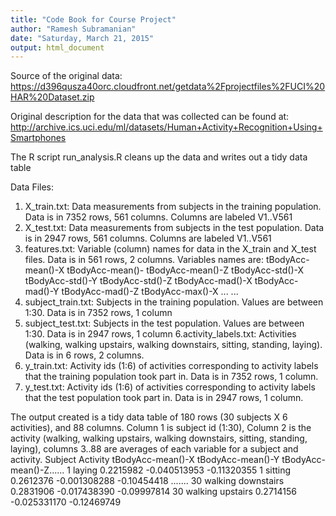 ```yaml
---
title: "Code Book for Course Project"
author: "Ramesh Subramanian"
date: "Saturday, March 21, 2015"
output: html_document
---
```

Source of the original data: 
https://d396qusza40orc.cloudfront.net/getdata%2Fprojectfiles%2FUCI%20HAR%20Dataset.zip

Original description for the data that was collected can be found at: 
http://archive.ics.uci.edu/ml/datasets/Human+Activity+Recognition+Using+Smartphones

The R script run_analysis.R cleans up the data and writes out a tidy data table

Data Files:
1. X_train.txt: Data measurements from subjects in the training population. Data is in 7352 rows, 561 columns. Columns are labeled V1..V561
2. X_test.txt: Data measurements from subjects in the test population. Data is in 2947 rows, 561 columns. Columns are labeled V1..V561
3. features.txt: Variable (column) names for data in the X_train and X_test files. Data is in 561 rows, 2 columns. Variables names are: 
tBodyAcc-mean()-X
tBodyAcc-mean()-
tBodyAcc-mean()-Z
tBodyAcc-std()-X
tBodyAcc-std()-Y
tBodyAcc-std()-Z
tBodyAcc-mad()-X
tBodyAcc-mad()-Y
tBodyAcc-mad()-Z
tBodyAcc-max()-X
...
...
4. subject_train.txt: Subjects in the training population. Values are between 1:30. Data is in 7352 rows, 1 column
5. subject_test.txt: Subjects in the test population. Values are between 1:30. Data is in 2947 rows, 1 column
6.activity_labels.txt: Activities (walking, walking upstairs, walking downstairs, sitting, standing, laying). Data is in 6 rows, 2 columns.
7. y_train.txt: Activity ids (1:6) of activities corresponding to activity labels that the training population took part in. Data is in 7352 rows, 1 column.
8. y_test.txt: Activity ids (1:6) of activities corresponding to activity labels that the test population took part in. Data is in 2947 rows, 1 column.

The output created is a tidy data table of 180 rows (30 subjects X 6 activities), and 88 columns. Column 1 is subject id (1:30), Column 2 is the activity (walking, walking upstairs, walking downstairs, sitting, standing, laying), columns 3..88 are averages of each variable for a subject and activity.
Subject  Activity  tBodyAcc-mean()-X	tBodyAcc-mean()-Y	tBodyAcc-mean()-Z......
1        laying	   0.2215982	      -0.040513953    	-0.11320355
1        sitting  	0.2612376	      -0.001308288     	-0.10454418
.......
30       walking downstairs	0.2831906	-0.017438390	-0.09997814
30       walking upstairs	  0.2714156	-0.025331170	-0.12469749
